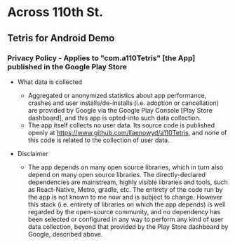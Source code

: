 # Across 110th St.

## Tetris for Android Demo

### Privacy Policy - Applies to "com.a110Tetris" [the App] published in the Google Play Store

* What data is collected
  * Aggregated or anonymized statistics about app performance, crashes and user installs/de-installs
    (i.e. adoption or cancellation) are provided by Google via the Google Play Console [Play Store
    dashboard], and this app is opted-into such data collection.
  * The app itself collects no user data. Its source code is published openly at
    https://www.github.com/llaenowyd/a110Tetris, and none of this code is related to the collection
    of user data.

* Disclaimer
  * The app depends on many open source libraries, which in turn also depend on many open source
    libraries. The directly-declared dependencies are mainstream, highly visible libraries and
    tools, such as React-Native, Metro, gradle, etc. The entirety of the code run by the app is
    not known to me now and is subject to change. However this stack (i.e. entirety of libraries
    on which the app depends) is well regarded by the open-source community, and no dependency has
    been selected or configured in any way to perform any kind of user data collection, beyond
    that provided by the Play Store dashboard by Google, described above. 
